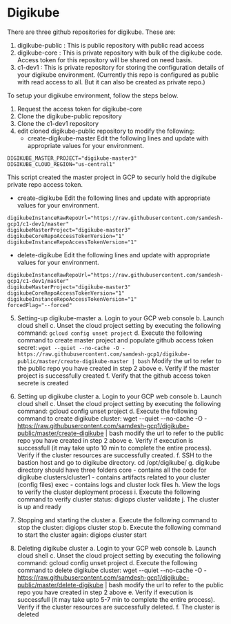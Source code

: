 # Digikube

There are three github repositories for digikube.  These are:
1. digikube-public : This is public repository with public read access
2. digikube-core : This is private repository with bulk of the digikube code.  Access token for this repository will be shared on need basis.
3. c1-dev1 : This is private repository for storing the configuration details of your digikube environment. (Currently this repo is configured as public with read access to all.  But it can also be created as private repo.)

To setup your digikube environment, follow the steps below.

1. Request the access token for digikube-core
2. Clone the digikube-public repository
3. Clone the c1-dev1 repository
4. edit cloned digikube-public repository to modify the following:
   - create-digikube-master
     Edit the following lines and update with appropriate values for your environment.
```
DIGIKUBE_MASTER_PROJECT="digikube-master3"
DIGIKUBE_CLOUD_REGION="us-central1"
```

This script created the master project in GCP to securly hold the digikube private repo access token.
		
   - create-digikube
     Edit the following lines and update with appropriate values for your environment.

```
digikubeInstanceRawRepoUrl="https://raw.githubusercontent.com/samdesh-gcp1/c1-dev1/master"
digikubeMasterProject="digikube-master3"
digikubeCoreRepoAccessTokenVersion="1"
digikubeInstanceRepoAccessTokenVersion="1"
```

   - delete-digikube
     Edit the following lines and update with appropriate values for your environment.
```
digikubeInstanceRawRepoUrl="https://raw.githubusercontent.com/samdesh-gcp1/c1-dev1/master"
digikubeMasterProject="digikube-master3"
digikubeCoreRepoAccessTokenVersion="1"
digikubeInstanceRepoAccessTokenVersion="1"
forcedFlag="--forced"
```

5. Setting-up digikube-master
	a. Login to your GCP web console
	b. Launch cloud shell
	c. Unset the cloud project setting by executing the following command:
	   `gcloud config unset project`
	d. Execute the following command to create master project and populate github access token secret:
           `wget --quiet --no-cache -O - https://raw.githubusercontent.com/samdesh-gcp1/digikube-public/master/create-digikube-master | bash`
            Modify the url to refer to the public repo you have created in step 2 above
	e. Verify if the master project is successfully created
	f. Verify that the github access token secrete is created

6. Setting up digikube cluster
	a. Login to your GCP web console
	b. Launch cloud shell
	c. Unset the cloud project setting by executing the following command:
			gcloud config unset project
	d. Execute the following command to create digikube cluster:
			wget --quiet --no-cache -O - https://raw.githubusercontent.com/samdesh-gcp1/digikube-public/master/create-digikube | bash
			modify the url to refer to the public repo you have created in step 2 above
	e. Verify if execution is successfull (it may take upto 10 min to complete the entire process).  Verify if the cluster resources are successfully created.
	f. SSH to the bastion host and go to digikube directory.
			cd /opt/digikube/
	g. digikube directory should have three folders
			core - contains all the code for digikube
			clusters/cluster1 - contains artifacts related to your cluster (config files)
			exec - contains logs and cluster lock files
	h. View the logs to verify the cluster deployment process
	i. Execute the following command to verify cluster status:
			digiops cluster validate
	j. The cluster is up and ready
	
7. Stopping and starting the cluster
	a. Execute the following command to stop the cluster:
			digiops cluster stop
	b. Execute the following command to start the cluster again:
			digiops cluster start
			
8. Deleting digikube cluster
	a. Login to your GCP web console
	b. Launch cloud shell
	c. Unset the cloud project setting by executing the following command:
			gcloud config unset project
	d. Execute the following command to delete digikube cluster:
			wget --quiet --no-cache -O - https://raw.githubusercontent.com/samdesh-gcp1/digikube-public/master/delete-digikube | bash
			modify the url to refer to the public repo you have created in step 2 above
	e. Verify if execution is successfull (it may take upto 5-7 min to complete the entire process).  Verify if the cluster resources are successfully deleted.
	f. The cluster is deleted
